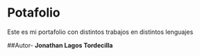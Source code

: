 # Potafolio
Este es mi portafolio con distintos trabajos en distintos lenguajes

##Autor-
**Jonathan Lagos Tordecilla**
